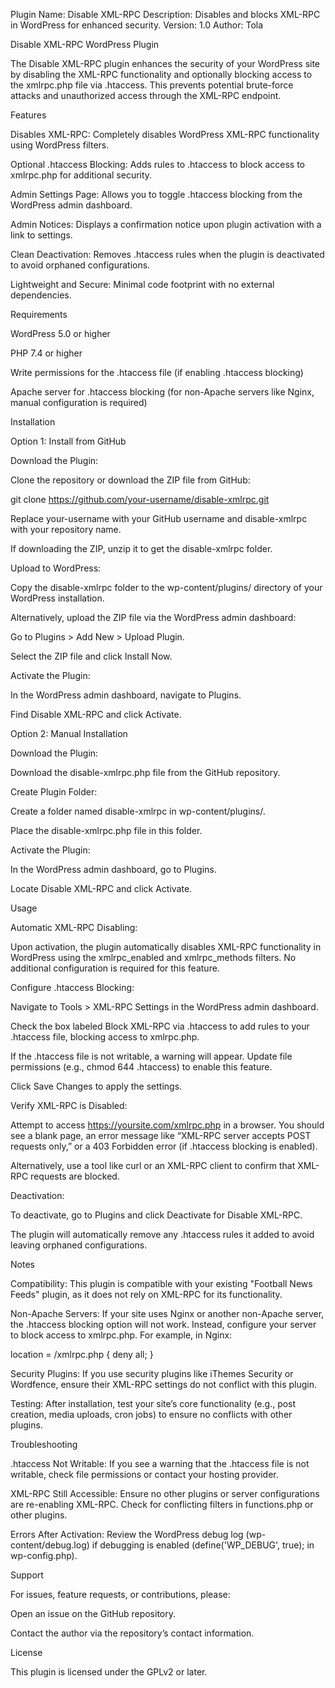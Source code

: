 Plugin Name: Disable XML-RPC
Description: Disables and blocks XML-RPC in WordPress for enhanced security.
Version: 1.0
Author: Tola


Disable XML-RPC WordPress Plugin

The Disable XML-RPC plugin enhances the security of your WordPress site by disabling the XML-RPC functionality and optionally blocking access to the xmlrpc.php file via .htaccess. This prevents potential brute-force attacks and unauthorized access through the XML-RPC endpoint.

Features





Disables XML-RPC: Completely disables WordPress XML-RPC functionality using WordPress filters.



Optional .htaccess Blocking: Adds rules to .htaccess to block access to xmlrpc.php for additional security.



Admin Settings Page: Allows you to toggle .htaccess blocking from the WordPress admin dashboard.



Admin Notices: Displays a confirmation notice upon plugin activation with a link to settings.



Clean Deactivation: Removes .htaccess rules when the plugin is deactivated to avoid orphaned configurations.



Lightweight and Secure: Minimal code footprint with no external dependencies.

Requirements





WordPress 5.0 or higher



PHP 7.4 or higher



Write permissions for the .htaccess file (if enabling .htaccess blocking)



Apache server for .htaccess blocking (for non-Apache servers like Nginx, manual configuration is required)

Installation

Option 1: Install from GitHub





Download the Plugin:





Clone the repository or download the ZIP file from GitHub:

git clone https://github.com/your-username/disable-xmlrpc.git

Replace your-username with your GitHub username and disable-xmlrpc with your repository name.



If downloading the ZIP, unzip it to get the disable-xmlrpc folder.



Upload to WordPress:





Copy the disable-xmlrpc folder to the wp-content/plugins/ directory of your WordPress installation.



Alternatively, upload the ZIP file via the WordPress admin dashboard:





Go to Plugins > Add New > Upload Plugin.



Select the ZIP file and click Install Now.



Activate the Plugin:





In the WordPress admin dashboard, navigate to Plugins.



Find Disable XML-RPC and click Activate.

Option 2: Manual Installation





Download the Plugin:





Download the disable-xmlrpc.php file from the GitHub repository.



Create Plugin Folder:





Create a folder named disable-xmlrpc in wp-content/plugins/.



Place the disable-xmlrpc.php file in this folder.



Activate the Plugin:





In the WordPress admin dashboard, go to Plugins.



Locate Disable XML-RPC and click Activate.

Usage





Automatic XML-RPC Disabling:





Upon activation, the plugin automatically disables XML-RPC functionality in WordPress using the xmlrpc_enabled and xmlrpc_methods filters. No additional configuration is required for this feature.



Configure .htaccess Blocking:





Navigate to Tools > XML-RPC Settings in the WordPress admin dashboard.



Check the box labeled Block XML-RPC via .htaccess to add rules to your .htaccess file, blocking access to xmlrpc.php.



If the .htaccess file is not writable, a warning will appear. Update file permissions (e.g., chmod 644 .htaccess) to enable this feature.



Click Save Changes to apply the settings.



Verify XML-RPC is Disabled:





Attempt to access https://yoursite.com/xmlrpc.php in a browser. You should see a blank page, an error message like “XML-RPC server accepts POST requests only,” or a 403 Forbidden error (if .htaccess blocking is enabled).



Alternatively, use a tool like curl or an XML-RPC client to confirm that XML-RPC requests are blocked.



Deactivation:





To deactivate, go to Plugins and click Deactivate for Disable XML-RPC.



The plugin will automatically remove any .htaccess rules it added to avoid leaving orphaned configurations.

Notes





Compatibility: This plugin is compatible with your existing "Football News Feeds" plugin, as it does not rely on XML-RPC for its functionality.



Non-Apache Servers: If your site uses Nginx or another non-Apache server, the .htaccess blocking option will not work. Instead, configure your server to block access to xmlrpc.php. For example, in Nginx:

location = /xmlrpc.php {
    deny all;
}



Security Plugins: If you use security plugins like iThemes Security or Wordfence, ensure their XML-RPC settings do not conflict with this plugin.



Testing: After installation, test your site’s core functionality (e.g., post creation, media uploads, cron jobs) to ensure no conflicts with other plugins.

Troubleshooting





.htaccess Not Writable: If you see a warning that the .htaccess file is not writable, check file permissions or contact your hosting provider.



XML-RPC Still Accessible: Ensure no other plugins or server configurations are re-enabling XML-RPC. Check for conflicting filters in functions.php or other plugins.



Errors After Activation: Review the WordPress debug log (wp-content/debug.log) if debugging is enabled (define('WP_DEBUG', true); in wp-config.php).

Support

For issues, feature requests, or contributions, please:





Open an issue on the GitHub repository.



Contact the author via the repository’s contact information.

License

This plugin is licensed under the GPLv2 or later.
